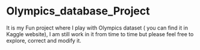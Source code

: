 # Olympics_database_Project
It is my Fun project where I play with Olympics dataset ( you can find it in Kaggle website), I am still work in it from time to time but please feel free to explore, correct and modify it. 
